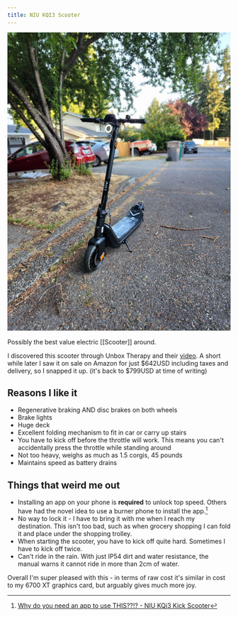 ```yaml
---
title: NIU KQI3 Scooter
---
```


![NIU KQI3 scooter standing upright](notes/images/NIU_KQi3.jpg)

Possibly the best value electric [[Scooter]] around.

I discovered this scooter through Unbox Therapy and their [video](https://www.youtube.com/watch?v=wzR16X7rGs0). A short while later I saw it on sale on Amazon for just &dollar;642USD including taxes and delivery, so I snapped it up. (it's back to &dollar;799USD at time of writing)

## Reasons I like it

- Regenerative braking AND disc brakes on both wheels
- Brake lights
- Huge deck
- Excellent folding mechanism to fit in car or carry up stairs
- You have to kick off before the throttle will work. This means you can't accidentally press the throttle while standing around
- Not too heavy, weighs as much as 1.5 corgis, 45 pounds
- Maintains speed as battery drains

## Things that weird me out

- Installing an app on your phone is **required** to unlock top speed. Others have had the novel idea to use a burner phone to install the app.[^1]
- No way to lock it - I have to bring it with me when I reach my destination. This isn't too bad, such as when grocery shopping I can fold it and place under the shopping trolley.
- When starting the scooter, you have to kick off quite hard. Sometimes I have to kick off twice.
- Can't ride in the rain. With just IP54 dirt and water resistance, the manual warns it cannot ride in more than 2cm of water.

Overall I'm super pleased with this - in terms of raw cost it's similar in cost to my 6700 XT graphics card, but arguably gives much more joy. 

[^1]:  [Why do you need an app to use THIS??!? - NIU KQi3 Kick Scooter](https://youtu.be/VBCx9KSy9bI) 